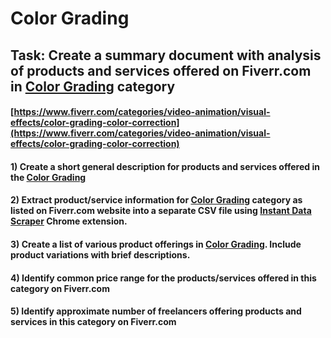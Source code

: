 # Color Grading
## Task: Create a summary document with analysis of products and services offered on Fiverr.com in [Color Grading](https://www.fiverr.com/categories/video-animation/visual-effects/color-grading-color-correction) category
#### [https://www.fiverr.com/categories/video-animation/visual-effects/color-grading-color-correction](https://www.fiverr.com/categories/video-animation/visual-effects/color-grading-color-correction)
#### 1) Create a short general description for products and services offered in the [Color Grading](https://www.fiverr.com/categories/video-animation/visual-effects/color-grading-color-correction)
#### 2) Extract product/service information for [Color Grading](https://www.fiverr.com/categories/video-animation/visual-effects/color-grading-color-correction) category as listed on Fiverr.com website into a separate CSV file using [Instant Data Scraper](https://chrome.google.com/webstore/detail/instant-data-scraper/ofaokhiedipichpaobibbnahnkdoiiah) Chrome extension.
#### 3) Create a list of various product offerings in [Color Grading](https://www.fiverr.com/categories/video-animation/visual-effects/color-grading-color-correction). Include product variations with brief descriptions.
#### 4) Identify common price range for the products/services offered in this category on Fiverr.com
#### 5) Identify approximate number of freelancers offering products and services in this category on Fiverr.com
